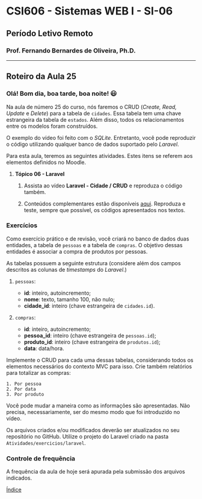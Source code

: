 # CSI606 - Sistemas WEB I - SI-06
## Período Letivo Remoto
### Prof. Fernando Bernardes de Oliveira, Ph.D.

---

## Roteiro da Aula 25

### Olá! Bom dia, boa tarde, boa noite! :smiley:   

Na aula de número 25 do curso, nós faremos o CRUD (*Create, Read, Update* e *Delete*) para a tabela de `cidades`. Essa tabela tem uma chave estrangeira da tabela de `estados`. Além disso, todos os relacionamentos entre os modelos foram construídos.

O exemplo do vídeo foi feito com o *SQLite*. Entretanto, você pode reproduzir o código utilizando qualquer banco de dados suportado pelo *Laravel*.

Para esta aula, teremos as seguintes atividades. Estes itens se referem aos elementos definidos no Moodle.

1.  **Tópico 06 - Laravel**

    1.  Assista ao vídeo **Laravel - Cidade / CRUD** e reproduza o código também. 

    2.  Conteúdos complementares estão disponíveis [aqui](../../Lectures/laravel.md#controllers). Reproduza e teste, sempre que possível, os códigos apresentados nos textos.

### Exercícios

Como exercício prático e de revisão, você criará no banco de dados duas entidades, a tabela de `pessoas` e a tabela de `compras`. O objetivo dessas entidades é associar a compra de produtos por pessoas.

As tabelas possuem a seguinte estrutura (considere além dos campos descritos as colunas de *timestamps* do *Laravel*.)

1.  `pessoas`:

    -   **id**: inteiro, autoincremento;
    -   **nome**: texto, tamanho 100, não nulo;
    -   **cidade_id**: inteiro (chave estrangeira de `cidades.id`).
    
2.  `compras`:

    -   **id**: inteiro, autoincremento;
    -   **pessoa_id**: inteiro (chave estrangeira de `pessoas.id`);
    -   **produto_id**: inteiro (chave estrangeira de `produtos.id`);
    -   **data**: data/hora.

Implemente o CRUD para cada uma dessas tabelas, considerando todos os elementos necessários do contexto MVC para isso. Crie também relatórios para totalizar as compras: 

    1. Por pessoa
    2. Por data
    3. Por produto

Você pode mudar a maneira como as informações são apresentadas. Não precisa, necessariamente, ser do mesmo modo que foi introduzido no vídeo.

Os arquivos criados e/ou modificados deverão ser atualizados no seu repositório no GitHub. Utilize o projeto do Laravel criado na pasta `Atividades/exercicios/laravel`.

### Controle de frequência

A frequência da aula de hoje será apurada pela submissão dos arquivos indicados.  

[Índice](../README.md#índice)  
